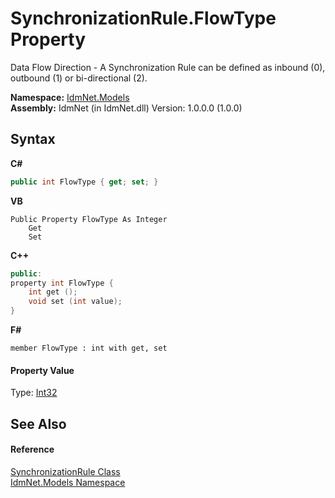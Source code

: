 # SynchronizationRule.FlowType Property 
 

Data Flow Direction - A Synchronization Rule can be defined as inbound (0), outbound (1) or bi-directional (2).

**Namespace:**&nbsp;<a href="N_IdmNet_Models">IdmNet.Models</a><br />**Assembly:**&nbsp;IdmNet (in IdmNet.dll) Version: 1.0.0.0 (1.0.0)

## Syntax

**C#**<br />
``` C#
public int FlowType { get; set; }
```

**VB**<br />
``` VB
Public Property FlowType As Integer
	Get
	Set
```

**C++**<br />
``` C++
public:
property int FlowType {
	int get ();
	void set (int value);
}
```

**F#**<br />
``` F#
member FlowType : int with get, set

```


#### Property Value
Type: <a href="http://msdn2.microsoft.com/en-us/library/td2s409d" target="_blank">Int32</a>

## See Also


#### Reference
<a href="T_IdmNet_Models_SynchronizationRule">SynchronizationRule Class</a><br /><a href="N_IdmNet_Models">IdmNet.Models Namespace</a><br />